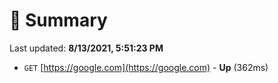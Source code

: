 # 📖 Summary
Last updated: **8/13/2021, 5:51:23 PM**

- `GET` [https://google.com](https://google.com) - **Up** (362ms)
